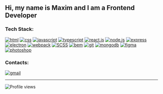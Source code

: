 ## Hi, my name is Maxim and I am a Frontend Developer

### Tech Stack:
[<img src='https://img.shields.io/badge/-HTML-161b22?style=for-the-badge&logo=html5' alt='html'>](https://github.com/topics/html) [<img src='https://img.shields.io/badge/-CSS-161b22?style=for-the-badge&logo=css3' alt='css'>](https://github.com/topics/css) [<img src='https://img.shields.io/badge/-JavaScript-161b22?style=for-the-badge&logo=JavaScript' alt='javascript'>](https://github.com/topics/javascript) [<img src='https://img.shields.io/badge/-TypeScript-161b22?style=for-the-badge&logo=TypeScript' alt='typescript'>](https://github.com/topics/typescript) [<img src='https://img.shields.io/badge/-React.js-161b22?style=for-the-badge&logo=React' alt='react.js'>](https://github.com/topics/reactjs) [<img src='https://img.shields.io/badge/-Node.JS-161b22?style=for-the-badge&logo=Node.js' alt='node.js'>](https://github.com/topics/nodejs) [<img src='https://img.shields.io/badge/-Express.js-161b22?style=for-the-badge&logo=express' alt='express'>](https://github.com/topics/express) [<img src='https://img.shields.io/badge/-Electron.js-161b22?style=for-the-badge&logo=electron' alt='electron'>](https://github.com/topics/electron) [<img src='https://img.shields.io/badge/-webpack-161b22?style=for-the-badge&logo=webpack' alt='webpack'>](https://github.com/topics/webpack) [<img src='https://img.shields.io/badge/-Scss-161b22?style=for-the-badge&logo=sass' alt='SCSS'>](https://github.com/topics/scss) [<img src='https://img.shields.io/badge/-BEM-161b22?style=for-the-badge&logo=bem' alt='bem'>](https://en.bem.info/) [<img src='https://img.shields.io/badge/-git-161b22?style=for-the-badge&logo=Git' alt='git'>](https://github.com/topics/git) [<img src='https://img.shields.io/badge/-mongodb-161b22?style=for-the-badge&logo=mongodb' alt='mongodb'>](https://github.com/topics/mongodb) [<img src='https://img.shields.io/badge/-Figma-161b22?style=for-the-badge&logo=figma' alt='figma'>](https://github.com/topics/figma) [<img src='https://img.shields.io/badge/-Photoshop-161b22?style=for-the-badge&logo=adobe-photoshop' alt='photoshop'>](https://www.adobe.com/products/photoshop.html)

### Contacts:
[<img src='https://img.shields.io/badge/-4konstantinovmax@gmail.com-161b22?style=for-the-badge&logo=gmail' alt='gmail'>](mailto:4konstantinovmax@gmail.com)

---

![Profile views](https://gpvc.arturio.dev/konstantinovmax) 

<!--
**konstantinovmax/konstantinovmax** is a ✨ _special_ ✨ repository because its `README.md` (this file) appears on your GitHub profile.

Here are some ideas to get you started:

- 🔭 I’m currently working on ...
- 🌱 I’m currently learning ...
- 👯 I’m looking to collaborate on ...
- 🤔 I’m looking for help with ...
- 💬 Ask me about ...
- 📫 How to reach me: ...
- 😄 Pronouns: ...
- ⚡ Fun fact: ...
-->
